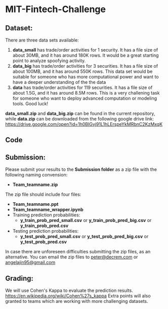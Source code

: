 # MIT-Fintech-Challenge

## Dataset:
There are three data sets available:
1. **data_small** has trade/order activities for 1 security. It has a file size of about 30MB, and it has around 180K rows. It would be a great starting point to analyze spoofying activity. 
2. **data_big** has trade/order activities for 3 securities. It has a file size of about 100MB, and it has around 550K rows. This data set would be suitable for someone who has more computational power and want to have a deeper understanding of the the data
3. **data** has trade/order activities for 119 securities. It has a file size of about 1.5G, and it has around 8.5M rows. This is a very challening task for someone who want to deploy advanced computation or modeling tools. Good luck!

**data_small.zip** and **data_big.zip** can be found in the current repository, while **data.zip** can be downloaded from the following google drive link: https://drive.google.com/open?id=1h0BIGvj91L1hLErspeYkMRbnC2KzMxqK

## Code


## Submission:
Please submit your results to the **Submission folder** as a zip file with the following naming convension:
* **Team_teamname.zip**

The zip file should include four files:
* **Team_teamname.ppt**
* **Team_teamname_wrapper.ipynb**
* Training prediction probabilities:
  * **y_train_prob_pred_small.csv** or **y_train_prob_pred_big.csv** or **y_train_prob_pred.csv**
* Testing prediction probabilities:
  * **y_test_prob_pred_small.csv** or **y_test_prob_pred_big.csv** or **y_test_prob_pred.csv**

In case there are unforeseen difficulties submitting the zip files, as an alternative. You can email the zip files to peter@decrem.com or angelajin95@gmail.com

## Grading:
We will use Cohen's Kappa to evaluate the prediction results. https://en.wikipedia.org/wiki/Cohen%27s_kappa Extra points will also granted to teams which are working with more challenging datasets. 
